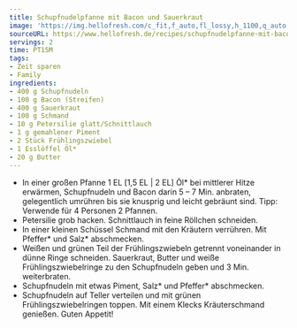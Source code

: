 ```yaml
---
title: Schupfnudelpfanne mit Bacon und Sauerkraut
image: 'https://img.hellofresh.com/c_fit,f_auto,fl_lossy,h_1100,q_auto,w_2600/hellofresh_s3/image/schupfnudelpfanne-mit-bacon-und-sauerkraut-e62c1720.jpg'
sourceURL: https://www.hellofresh.de/recipes/schupfnudelpfanne-mit-bacon-und-sauerkraut-63171dfe8b97260b2f097372
servings: 2
time: PT15M
tags:
- Zeit sparen
- Family
ingredients:
- 400 g Schupfnudeln
- 100 g Bacon (Streifen)
- 400 g Sauerkraut
- 100 g Schmand
- 10 g Petersilie glatt/Schnittlauch
- 1 g gemahlener Piment
- 2 Stück Frühlingszwiebel
- 1 Esslöffel Öl*
- 20 g Butter
---
```


- In einer großen Pfanne 1 EL [1,5 EL | 2 EL] Öl\* bei mittlerer Hitze erwärmen, Schupfnudeln und Bacon darin 5 – 7 Min. anbraten, gelegentlich umrühren bis sie knusprig und leicht gebräunt sind.  Tipp: Verwende für 4 Personen 2 Pfannen.
- Petersilie grob hacken.  Schnittlauch in feine Röllchen schneiden.
- In einer kleinen Schüssel Schmand mit den Kräutern verrühren. Mit Pfeffer\* und Salz\* abschmecken.
- Weißen und grünen Teil der Frühlingszwiebeln getrennt voneinander in dünne Ringe schneiden.  Sauerkraut, Butter und weiße Frühlingszwiebelringe zu den Schupfnudeln geben und 3 Min. weiterbraten.
- Schupfnudeln mit etwas Piment, Salz\* und Pfeffer\* abschmecken.
- Schupfnudeln auf Teller verteilen und mit grünen Frühlingszwiebelringen toppen. Mit einem Klecks Kräuterschmand genießen.  Guten Appetit!

